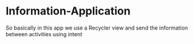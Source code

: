 # Information-Application
So basically in this app we use a Recycler view and send the information between activities using intent  
